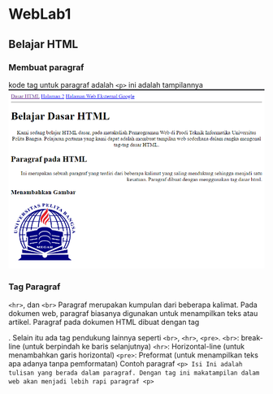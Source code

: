 # WebLab1
## Belajar HTML

### Membuat paragraf
kode tag untuk paragraf adalah `<p>`
ini adalah tampilannya
![gambar](gambar/ss1.PNG)

### Tag Paragraf
`<hr>`, dan `<br>`
Paragraf merupakan kumpulan dari beberapa kalimat. Pada dokumen web, paragraf biasanya
digunakan untuk menampilkan teks atau artikel.
Paragraf pada dokumen HTML dibuat dengan tag <p>. Selain itu ada tag pendukung lainnya seperti
`<br>`, `<hr>`, `<pre>`.
`<br>`: break-line (untuk berpindah ke baris selanjutnya)
`<hr>`: Horizontal-line (untuk menambahkan garis horizontal)
`<pre>`: Preformat (untuk menampilkan teks apa adanya tanpa pemformatan)
Contoh paragraf
``<p> Isi Ini adalah tulisan yang berada dalam paragraf. Dengan tag ini makatampilan dalam web akan menjadi lebih rapi paragraf <p>``